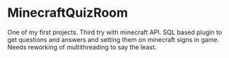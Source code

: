 # MinecraftQuizRoom
One of my first projects. Third try with minecraft API. SQL based plugin to get questions and answers and setting them on minecraft signs in game.
Needs reworking of multithreading to say the least.
